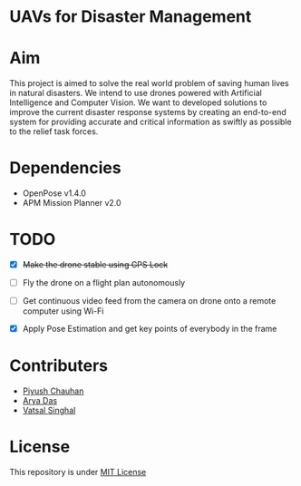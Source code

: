 # UAVs for Disaster Management

# Aim
This project is aimed to solve the real world problem of saving human lives in natural disasters. We intend to use drones powered with Artificial Intelligence and Computer Vision.
We want to developed solutions to improve the current disaster response systems by creating an end-to-end system for providing accurate and critical information as swiftly as possible to the relief task forces.

# Dependencies
- OpenPose v1.4.0
- APM Mission Planner v2.0

# TODO
- [x] ~~Make the drone stable using GPS Lock~~
- [ ] Fly the drone on a flight plan autonomously
- [ ] Get continuous video feed from the camera on drone onto a remote computer using Wi-Fi
- [x] Apply Pose Estimation and get key points of everybody in the frame


# Contributers
- [Piyush Chauhan](https://github.com/piyushchauhan)
- [Arya Das](https://github.com/aryadas98)
- [Vatsal Singhal](https://github.com/VatsalSin/)

# License
This repository is under [MIT License](LICENSE)
